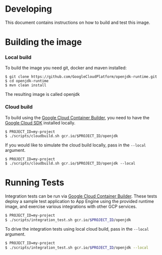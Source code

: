 # Developing

This document contains instructions on how to build and test this image.

# Building the image

### Local build
To build the image you need git, docker and maven installed:
```
$ git clone https://github.com/GoogleCloudPlatform/openjdk-runtime.git
$ cd openjdk-runtime
$ mvn clean install
```
The resulting image is called openjdk

### Cloud build
To build using the [Google Cloud Container Builder](https://cloud.google.com/container-builder/docs/overview), you need to have the [Google Cloud SDK](https://cloud.google.com/sdk/) installed locally.
```
$ PROJECT_ID=my-project
$ ./scripts/cloudbuild.sh gcr.io/$PROJECT_ID/openjdk
```

If you would like to simulate the cloud build locally, pass in the `--local` argument.
```
$ PROJECT_ID=my-project
$ ./scripts/cloudbuild.sh gcr.io/$PROJECT_ID/openjdk --local
```

# Running Tests
Integration tests can be run via [Google Cloud Container Builder](https://cloud.google.com/container-builder/docs/overview).
These tests deploy a sample test application to App Engine using the provided runtime image, and 
exercise various integrations with other GCP services.
```bash
$ PROJECT_ID=my-project
$ ./scripts/integration_test.sh gcr.io/$PROJECT_ID/openjdk
```

To drive the integration tests using local cloud build, pass in the `--local` argument.
```bash
$ PROJECT_ID=my-project
$ ./scripts/integration_test.sh gcr.io/$PROJECT_ID/openjdk --local
```
